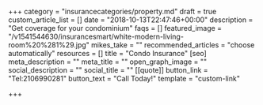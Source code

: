 +++
category = "insurancecategories/property.md"
draft = true
custom_article_list = []
date = "2018-10-13T22:47:46+00:00"
description = "Get coverage for your condominium"
faqs = []
featured_image = "/v1541544630/insurancesmart/white-modern-living-room%20%281%29.jpg"
mikes_take = ""
recommended_articles = "choose automatically"
resources = []
title = "Condo Insurance"
[seo]
meta_description = ""
meta_title = ""
open_graph_image = ""
social_description = ""
social_title = ""
[[quote]]
button_link = "Tel:2106990281"
button_text = "Call Today!"
template = "custom-link"

+++
